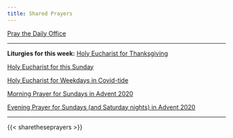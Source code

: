 ```yaml
---
title: Shared Prayers
---
```


[Pray the Daily Office](daily/)

-------------

**Liturgies for this week:**
[Holy Eucharist for Thanksgiving](holidays/he-covid-thanksgiving-a)

[Holy Eucharist for this Sunday](archive/he-current)

[Holy Eucharist for Weekdays in Covid-tide](archive/he-covid-weekday)

[Morning Prayer for Sundays in Advent 2020](archive/mp-sunday-advent)

[Evening Prayer for Sundays (and Saturday nights) in Advent 2020](archive/ep-sunday-advent)

------------

{{< sharetheseprayers >}}
